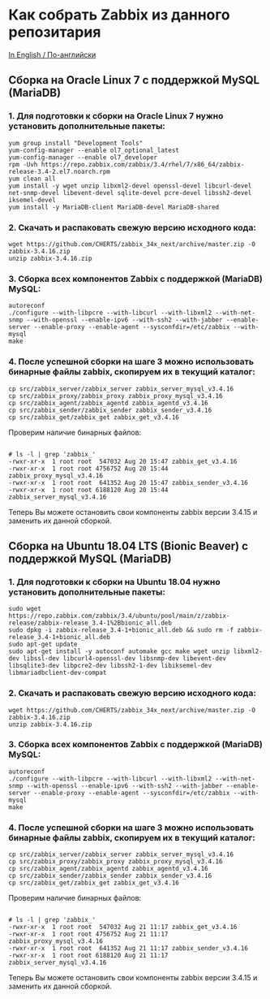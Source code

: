 # Как собрать Zabbix из данного репозитария

[In English / По-английски](BUILD.md)

## Сборка на Oracle Linux 7 с поддержкой MySQL (MariaDB)

### 1. Для подготовки к сборки на Oracle Linux 7 нужно установить дополнительные пакеты:

~~~~
yum group install "Development Tools"
yum-config-manager --enable ol7_optional_latest
yum-config-manager --enable ol7_developer
rpm -Uvh https://repo.zabbix.com/zabbix/3.4/rhel/7/x86_64/zabbix-release-3.4-2.el7.noarch.rpm
yum clean all
yum install -y wget unzip libxml2-devel openssl-devel libcurl-devel net-snmp-devel libevent-devel sqlite-devel pcre-devel libssh2-devel iksemel-devel
yum install -y MariaDB-client MariaDB-devel MariaDB-shared
~~~~

### 2. Скачать и распаковать свежую версию исходного кода:

~~~~
wget https://github.com/CHERTS/zabbix_34x_next/archive/master.zip -O zabbix-3.4.16.zip
unzip zabbix-3.4.16.zip
~~~~

### 3. Сборка всех компонентов Zabbix с поддержкой (MariaDB) MySQL:

~~~~
autoreconf
./configure --with-libpcre --with-libcurl --with-libxml2 --with-net-snmp --with-openssl --enable-ipv6 --with-ssh2 --with-jabber --enable-server --enable-proxy --enable-agent --sysconfdir=/etc/zabbix --with-mysql
make
~~~~

### 4. После успешной сборки на шаге 3 можно использовать бинарные файлы zabbix, скопируем их в текущий каталог:

~~~~
cp src/zabbix_server/zabbix_server zabbix_server_mysql_v3.4.16
cp src/zabbix_proxy/zabbix_proxy zabbix_proxy_mysql_v3.4.16
cp src/zabbix_agent/zabbix_agentd zabbix_agentd_v3.4.16
cp src/zabbix_sender/zabbix_sender zabbix_sender_v3.4.16
cp src/zabbix_get/zabbix_get zabbix_get_v3.4.16
~~~~

Проверим наличие бинарных файлов:

~~~~

# ls -l | grep 'zabbix_'
-rwxr-xr-x  1 root root  547032 Aug 20 15:47 zabbix_get_v3.4.16
-rwxr-xr-x  1 root root 4756752 Aug 20 15:44 zabbix_proxy_mysql_v3.4.16
-rwxr-xr-x  1 root root  641352 Aug 20 15:47 zabbix_sender_v3.4.16
-rwxr-xr-x  1 root root 6188120 Aug 20 15:44 zabbix_server_mysql_v3.4.16
~~~~

Теперь Вы можете остановить свои компоненты zabbix версии 3.4.15 и заменить их данной сборкой.


## Сборка на Ubuntu 18.04 LTS (Bionic Beaver) с поддержкой MySQL (MariaDB)

### 1. Для подготовки к сборки на Ubuntu 18.04 нужно установить дополнительные пакеты:

~~~~
sudo wget https://repo.zabbix.com/zabbix/3.4/ubuntu/pool/main/z/zabbix-release/zabbix-release_3.4-1%2Bbionic_all.deb
sudo dpkg -i zabbix-release_3.4-1+bionic_all.deb && sudo rm -f zabbix-release_3.4-1+bionic_all.deb
sudo apt-get update
sudo apt-get install -y autoconf automake gcc make wget unzip libxml2-dev libssl-dev libcurl4-openssl-dev libsnmp-dev libevent-dev libsqlite3-dev libpcre2-dev libssh2-1-dev libiksemel-dev libmariadbclient-dev-compat
~~~~

### 2. Скачать и распаковать свежую версию исходного кода:

~~~~
wget https://github.com/CHERTS/zabbix_34x_next/archive/master.zip -O zabbix-3.4.16.zip
unzip zabbix-3.4.16.zip
~~~~

### 3. Сборка всех компонентов Zabbix с поддержкой (MariaDB) MySQL:

~~~~
autoreconf
./configure --with-libpcre --with-libcurl --with-libxml2 --with-net-snmp --with-openssl --enable-ipv6 --with-ssh2 --with-jabber --enable-server --enable-proxy --enable-agent --sysconfdir=/etc/zabbix --with-mysql
make
~~~~

### 4. После успешной сборки на шаге 3 можно использовать бинарные файлы zabbix, скопируем их в текущий каталог:

~~~~
cp src/zabbix_server/zabbix_server zabbix_server_mysql_v3.4.16
cp src/zabbix_proxy/zabbix_proxy zabbix_proxy_mysql_v3.4.16
cp src/zabbix_agent/zabbix_agentd zabbix_agentd_v3.4.16
cp src/zabbix_sender/zabbix_sender zabbix_sender_v3.4.16
cp src/zabbix_get/zabbix_get zabbix_get_v3.4.16
~~~~

Проверим наличие бинарных файлов:

~~~~

# ls -l | grep 'zabbix_'
-rwxr-xr-x  1 root root  547032 Aug 21 11:17 zabbix_get_v3.4.16
-rwxr-xr-x  1 root root 4756752 Aug 21 11:17 zabbix_proxy_mysql_v3.4.16
-rwxr-xr-x  1 root root  641352 Aug 21 11:17 zabbix_sender_v3.4.16
-rwxr-xr-x  1 root root 6188120 Aug 21 11:17 zabbix_server_mysql_v3.4.16
~~~~

Теперь Вы можете остановить свои компоненты zabbix версии 3.4.15 и заменить их данной сборкой.

